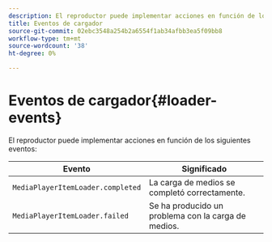 ```yaml
---
description: El reproductor puede implementar acciones en función de los siguientes eventos
title: Eventos de cargador
source-git-commit: 02ebc3548a254b2a6554f1ab34afbb3ea5f09bb8
workflow-type: tm+mt
source-wordcount: '38'
ht-degree: 0%

---
```


# Eventos de cargador{#loader-events}

El reproductor puede implementar acciones en función de los siguientes eventos:

| Evento | Significado |
|---|---|
| `MediaPlayerItemLoader.completed` | La carga de medios se completó correctamente. |
| `MediaPlayerItemLoader.failed` | Se ha producido un problema con la carga de medios. |
